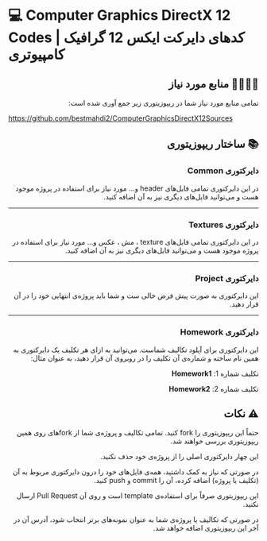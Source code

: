 # :computer: Computer Graphics DirectX 12 Codes | کدهای دایرکت ایکس 12 گرافیک کامپیوتری

<div dir="rtl"> 

## :man_technologist::woman_technologist: منابع مورد نیاز

تمامی منابع مورد نیاز شما در ریپوزیتوری زیر جمع آوری شده است:

<div dir="ltr">

https://github.com/bestmahdi2/ComputerGraphicsDirectX12Sources
</div>
 
## :books: ساختار ریپوزیتوری

### دایرکتوری Common

در این دایرکتوری تمامی فایل‌های header و... مورد نیاز برای استفاده در پروژه موجود هست و می‌توانید فایل‌های دیگری نیز به
آن اضافه کنید.

---

### دایرکتوری Textures

در این دایرکتوری تمامی فایل‌های texture ، مش ، عکس و... مورد نیاز برای استفاده در پروژه موجود هست و می‌توانید فایل‌های
دیگری نیز به آن اضافه کنید.

---

### دایرکتوری Project

این دایرکتوری به صورت پیش فرض خالی ست و شما باید پروژه‌ی انتهایی خود را در آن قرار دهید.

---

### دایرکتوری Homework

این دایرکتوری برای آپلود تکالیف شماست. می‌توانید به ازای هر تکلیف یک دایرکتوری به همین نام ساخته و شماره‌ی آن تکلیف را
در روبروی آن قرار دهید، به عنوان مثال:

تکلیف شماره 1:
**Homework1**

تکلیف شماره 2:
**Homework2**
  
## :warning: نکات

حتماً این ریپوزیتوری را fork کنید. تمامی تکالیف و پروژه‌ی شما از fork‌های روی همین ریپوزیتوری بررسی خواهند شد.

این چهار دایرکتوری اصلی را از پروژه‌ی خود حذف نکنید.

در صورتی که نیاز به کمک داشتید، همه‌ی فایل‌های خود را درون دایرکتوری مربوط به آن (تکلیف یا پروژه) اضافه کرده، آن را
commit و push کنید.

این ریپوزیتوری صرفاً برای استفاده‌ی template است و روی آن Pull Request ارسال نکنید.

در صورتی که تکالیف یا پروژه‌ی شما به عنوان نمونه‌های برتر انتخاب شود، آدرس آن در آخر این ریپوزیتوری اضافه خواهد شد.

</div>